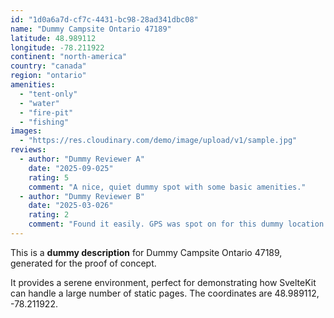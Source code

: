 ```yaml
---
id: "1d0a6a7d-cf7c-4431-bc98-28ad341dbc08"
name: "Dummy Campsite Ontario 47189"
latitude: 48.989112
longitude: -78.211922
continent: "north-america"
country: "canada"
region: "ontario"
amenities:
  - "tent-only"
  - "water"
  - "fire-pit"
  - "fishing"
images:
  - "https://res.cloudinary.com/demo/image/upload/v1/sample.jpg"
reviews:
  - author: "Dummy Reviewer A"
    date: "2025-09-025"
    rating: 5
    comment: "A nice, quiet dummy spot with some basic amenities."
  - author: "Dummy Reviewer B"
    date: "2025-03-026"
    rating: 2
    comment: "Found it easily. GPS was spot on for this dummy location."
---
```


This is a **dummy description** for Dummy Campsite Ontario 47189, generated for the proof of concept.

It provides a serene environment, perfect for demonstrating how SvelteKit can handle a large number of static pages. The coordinates are 48.989112, -78.211922.
